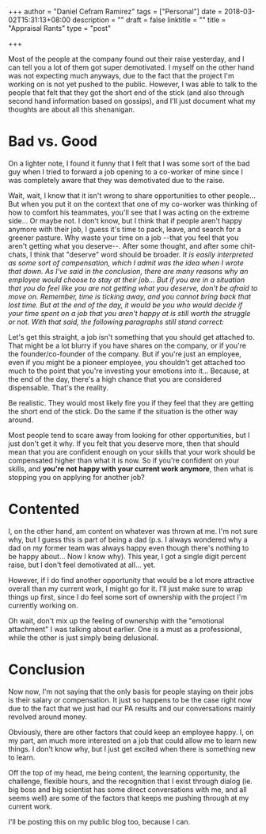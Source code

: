 +++
author = "Daniel Cefram Ramirez"
tags = ["Personal"]
date = 2018-03-02T15:31:13+08:00
description = ""
draft = false
linktitle = ""
title = "Appraisal Rants"
type = "post"

+++

Most of the people at the company found out their raise yesterday, and I can tell you a lot of them got super demotivated. I myself on the other hand was not expecting much anyways, due to the fact that the project I'm working on is not yet pushed to the public. However, I was able to talk to the people that felt that they got the short end of the stick (and also through second hand information based on gossips), and I'll just document what my thoughts are about all this shenanigan.

# Bad vs. Good

On a lighter note, I found it funny that I felt that I was some sort of the bad guy when I tried to forward a job opening to a co-worker of mine since I was completely aware that they was demotivated due to the raise.

Wait, wait, I know that it isn't wrong to share opportunities to other people… But when you put it on the context that one of my co-worker was thinking of how to comfort his teammates, you'll see that I was acting on the extreme side… Or maybe not. I don't know, but I think that if people aren't happy anymore with their job, I guess it's time to pack, leave, and search for a greener pasture. Why waste your time on a job --that you feel that you aren't getting what you deserve--. After some thought, and after some chit-chats, I think that "deserve" word should be broader. _It is easily interpreted as some sort of compensation, which I admit was the idea when I wrote that down. As I've said in the conclusion, there are many reasons why an employee would choose to stay at their job... But if you are in a situation that you do feel like you are not getting what you deserve, don't be afraid to move on. Remember, time is ticking away, and you cannot bring back that lost time. But at the end of the day, it would be you who would decide if your time spent on a job that you aren't happy at is still worth the struggle or not. With that said, the following paragraphs still stand correct:_

Let's get this straight, a job isn't something that you should get attached to. That might be a lot blurry if you have shares on the company, or if you're the founder/co-founder of the company. But if you're just an employee, even if you might be a pioneer employee, you shouldn't get attached too much to the point that you're investing your emotions into it… Because, at the end of the day, there's a high chance that you are considered dispensable. That's the reality.

Be realistic. They would most likely fire you if they feel that they are getting the short end of the stick. Do the same if the situation is the other way around.

Most people tend to scare away from looking for other opportunities, but I just don't get it why. If you felt that you deserve more, then that should mean that you are confident enough on your skills that your work should be compensated higher than what it is now. So if you're confident on your skills, and **you're not happy with your current work anymore**, then what is stopping you on applying for another job?

# Contented

I, on the other hand, am content on whatever was thrown at me. I'm not sure why, but I guess this is part of being a dad (p.s. I always wondered why a dad on my former team was always happy even though there's nothing to be happy about... Now I know why). This year, I got a single digit percent raise, but I don't feel demotivated at all… yet.

However, if I do find another opportunity that would be a lot more attractive overall than my current work, I might go for it. I'll just make sure to wrap things up first, since I do feel some sort of ownership with the project I'm currently working on.

Oh wait, don't mix up the feeling of ownership with the "emotional attachment" I was talking about earlier. One is a must as a professional, while the other is just simply being delusional.

# Conclusion

Now now, I'm not saying that the only basis for people staying on their jobs is their salary or compensation. It just so happens to be the case right now due to the fact that we just had our PA results and our conversations mainly revolved around money.

Obviously, there are other factors that could keep an employee happy. I, on my part, am much more interested on a job that could allow me to learn new things. I don't know why, but I just get excited when there is something new to learn.

Off the top of my head, me being content, the learning opportunity, the challenge, flexible hours, and the recognition that I exist through dialog (ie. big boss and big scientist has some direct conversations with me, and all seems well) are some of the factors that keeps me pushing through at my current work.

I'll be posting this on my public blog too, because I can.
